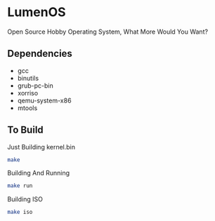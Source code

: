 # LumenOS
Open Source Hobby Operating System, What More Would You Want?

## Dependencies
- gcc
- binutils
- grub-pc-bin
- xorriso
- qemu-system-x86
- mtools

## To Build
Just Building kernel.bin
```bash
make
```

Building And Running
```bash
make run
```

Building ISO
```bash
make iso
```
